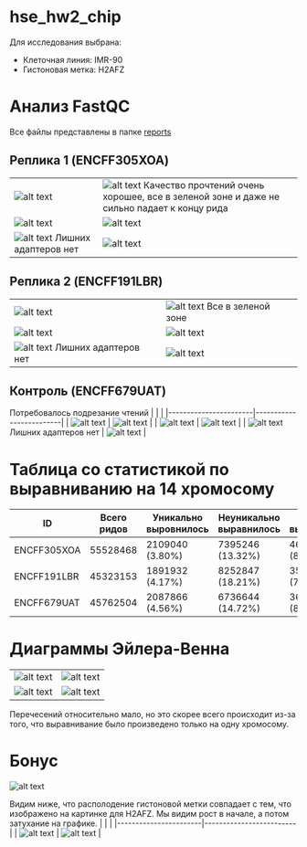 # hse_hw2_chip

Для исследования выбрана:
+ Клеточная линия: IMR-90
+ Гистоновая метка: H2AFZ

# Анализ FastQC

Все файлы представлены в папке [reports](./reports)

## Реплика 1 (ENCFF305XOA)
| |  |
|-----------------------|-------------------------|
| ![alt text](./img/xoa/basic_stat.png)   |       ![alt text](./img/xoa/Per%20base%20sequence%20quality.png)  Качество прочтений очень хорошее, все в зеленой зоне и даже не сильно падает к концу рида   |
| ![alt text](./img/xoa/Per%20tile%20sequence%20quality.png) |    ![alt text](./img/xoa/Per%20sequence%20GC%20content.png)      |
| ![alt text](./img/xoa/Adapter%20Content.png)  Лишних адаптеров нет |        ![alt text](./img/xoa/Per%20base%20sequence%20content.png)     |

## Реплика 2 (ENCFF191LBR)
| |  |
|-----------------------|-------------------------|
| ![alt text](./img/lbr/basic_stat.png)   |       ![alt text](./img/lbr/Per%20base%20sequence%20quality.png)   Все в зеленой зоне  |
| ![alt text](./img/lbr/Per%20tile%20sequence%20quality.png)  |    ![alt text](./img/lbr/Per%20sequence%20GC%20content.png)      |
| ![alt text](./img/lbr/Adapter%20Content.png)   Лишних адаптеров нет |        ![alt text](./img/lbr/Per%20base%20sequence%20content.png)     |
## Контроль (ENCFF679UAT)
Потребовалось подрезание чтений
| |  |
|-----------------------|-------------------------|
| ![alt text](./img/uat/basic_stat.png)   |       ![alt text](./img/uat/Per%20base%20sequence%20quality.png)     |
| ![alt text](./img/uat/Per%20tile%20sequence%20quality.png)  |    ![alt text](./img/uat/Per%20sequence%20GC%20content.png)      |
| ![alt text](./img/uat/Adapter%20Content.png)  Лишних адаптеров нет  |        ![alt text](./img/uat/Per%20base%20sequence%20content.png)     |

# Таблица со статистикой по выравниванию на 14 хромосому

| ID | Всего ридов | Уникально выровнилось | Неуникально выравнилось | Не выравнилось |
|----|-------------|-----------------------|-------------------------|----------------|
| ENCFF305XOA   |  55528468   |  2109040 (3.80%)  |   7395246 (13.32%)  |  46024182 (82.88%)  |
| ENCFF191LBR   |  45323153   |  1891932 (4.17%)   |  8252847 (18.21%)   |   35178374 (77.62%)   |
| ENCFF679UAT   |  45762504   |  2087866 (4.56%)   |  6736644 (14.72%)   |   36937994 (80.72%)   |

# Диаграммы Эйлера-Венна
| |  |
|-----------------------|-------------------------|
| ![alt text](./img/v1.png)   |   ![alt text](./img/v2.png)    |
| ![alt text](./img/v3.png) |    ![alt text](./img/v4.png)   |

Перечесений относительно мало, но это скорее всего происходит из-за того, что выравнивание было произведено только на одну хромосому.
# Бонус
![alt text](./img/bonus.png) 

Видим ниже, что располодение гистоновой метки совпадает с тем, что изображено на картинке для H2AFZ. Мы видим рост в начале, а потом затухание на графике.
| |  |
|-----------------------|-------------------------|
| ![alt text](./img/result_1.png)  |  ![alt text](./img/result_2.png)   |
